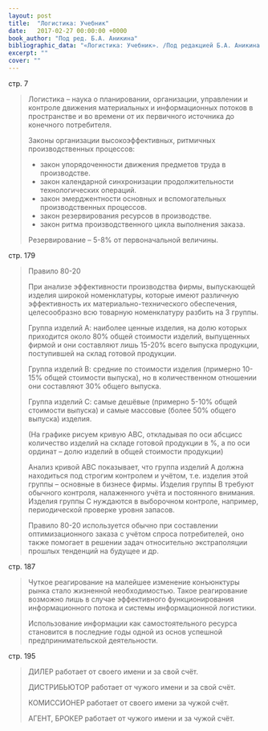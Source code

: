 ```yaml
---
layout: post
title:  "Логистика: Учебник"
date:   2017-02-27 00:00:00 +0000
book_author: "Под ред. Б.А. Аникина"
bibliographic_data: "«Логистика: Учебник». /Под редакцией Б.А. Аникина: 2-е изд., перераб. и доп. М.: ИНФРА-М, 2001 г. – 352 с. (Серия «Высшее образование»)."
excerpt: ""
cover: ""
---
```


стр. 7

> Логистика – наука о планировании, организации, управлении и контроле движения материальных и информационных потоков в пространстве и во времени от их первичного источника до конечного потребителя.
>
> Законы организации высокоэффективных, ритмичных производственных процессов:
>
> - закон упорядоченности движения предметов труда в производстве.
> - закон календарной синхронизации продолжительности технологических операций.
> - закон эмерджентности основных и вспомогательных производственных процессов.
> - закон резервирования ресурсов в производстве.
> - закон ритма производственного цикла выполнения заказа.
>
> Резервирование – 5-8% от первоначальной величины.

стр. 179

> Правило 80-20
>
> При анализе эффективности производства фирмы, выпускающей изделия широкой номенклатуры, которые имеют различную эффективность их материально-технического обеспечения, целесообразно всю товарную номенклатуру разбить на 3 группы.
>
> Группа изделий А: наиболее ценные изделия, на долю которых приходится около 80% общей стоимости изделий, выпущенных фирмой и они составляют лишь 15-20% всего выпуска продукции, поступившей на склад готовой продукции.
>
> Группа изделий В: средние по стоимости изделия (примерно 10-15% общей стоимости выпуска), но в количественном отношении они составляют 30% общего выпуска.
>
> Группа изделий С: самые дешёвые (примерно 5-10% общей стоимости выпуска) и самые массовые (более 50% общего выпуска) изделия.
>
> (На графике рисуем кривую АВС, откладывая по оси абсцисс количество изделий на складе готовой продукции в %, а по оси ординат – долю изделий в общей стоимости продукции)
>
> Анализ кривой АВС показывает, что группа изделий А должна находиться под строгим контролем и учётом, т.е. изделия этой группы – основные в бизнесе фирмы. Изделия группы В требуют обычного контроля, налаженного учёта и постоянного внимания. Изделия группы С нуждаются в выборочном контроле, например, периодической проверке уровня запасов.
>
> Правило 80-20 используется обычно при составлении оптимизационного заказа с учётом спроса потребителей, оно также помогает в решении задач относительно экстраполяции прошлых тенденций на будущее и др.

стр. 187

> Чуткое реагирование на малейшее изменение конъюнктуры рынка стало жизненной необходимостью. Такое реагирование возможно лишь в случае эффективного функционирования информационного потока и системы информационной логистики.
>
> Использование информации как самостоятельного ресурса становится в последние годы одной из основ успешной предпринимательской деятельности.

стр. 195

> ДИЛЕР работает от своего имени и за свой счёт.
>
> ДИСТРИБЬЮТОР работает от чужого имени и за свой счёт.
>
> КОМИССИОНЕР работает от своего имени за чужой счёт.
>
> АГЕНТ, БРОКЕР работает от чужого имени и за чужой счёт.

